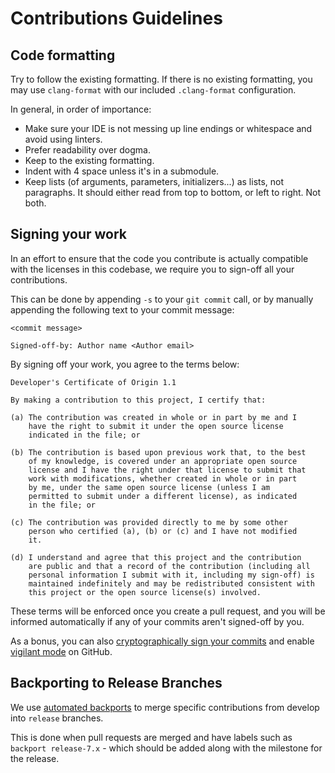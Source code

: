 # Contributions Guidelines

## Code formatting

Try to follow the existing formatting.
If there is no existing formatting, you may use `clang-format` with our included `.clang-format` configuration.

In general, in order of importance:

- Make sure your IDE is not messing up line endings or whitespace and avoid using linters.
- Prefer readability over dogma.
- Keep to the existing formatting.
- Indent with 4 space unless it's in a submodule.
- Keep lists (of arguments, parameters, initializers...) as lists, not paragraphs. It should either read from top to bottom, or left to right. Not both.

## Signing your work

In an effort to ensure that the code you contribute is actually compatible with the licenses in this codebase, we require you to sign-off all your contributions.

This can be done by appending `-s` to your `git commit` call, or by manually appending the following text to your commit message:

```
<commit message>

Signed-off-by: Author name <Author email>
```

By signing off your work, you agree to the terms below:

```
Developer's Certificate of Origin 1.1

By making a contribution to this project, I certify that:

(a) The contribution was created in whole or in part by me and I
    have the right to submit it under the open source license
    indicated in the file; or

(b) The contribution is based upon previous work that, to the best
    of my knowledge, is covered under an appropriate open source
    license and I have the right under that license to submit that
    work with modifications, whether created in whole or in part
    by me, under the same open source license (unless I am
    permitted to submit under a different license), as indicated
    in the file; or

(c) The contribution was provided directly to me by some other
    person who certified (a), (b) or (c) and I have not modified
    it.

(d) I understand and agree that this project and the contribution
    are public and that a record of the contribution (including all
    personal information I submit with it, including my sign-off) is
    maintained indefinitely and may be redistributed consistent with
    this project or the open source license(s) involved.
```

These terms will be enforced once you create a pull request, and you will be informed automatically if any of your commits aren't signed-off by you.

As a bonus, you can also [cryptographically sign your commits][gh-signing-commits] and enable [vigilant mode][gh-vigilant-mode] on GitHub.

[gh-signing-commits]: https://docs.github.com/en/authentication/managing-commit-signature-verification/signing-commits
[gh-vigilant-mode]: https://docs.github.com/en/authentication/managing-commit-signature-verification/displaying-verification-statuses-for-all-of-your-commits


## Backporting to Release Branches

We use [automated backports](https://github.com/PrismLauncher/PrismLauncher/blob/develop/.github/workflows/backport.yml) to merge specific contributions from develop into `release` branches.

This is done when pull requests are merged and have labels such as `backport release-7.x` - which should be added along with the milestone for the release.

